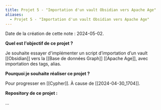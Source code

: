 ```yaml
---
title: Projet 5 - "Importation d'un vault Obsidian vers Apache Age"
aliases:
  - Projet 5 - "Importation d'un vault Obsidian vers Apache Age"
---
```

Date de la création de cette note : 2024-05-02.

**Quel est l'objectif de ce projet ?**

Je souhaite essayer d'implémenter un script d’importation d’un vault [[Obsidian]] vers la [[Base de données Graph]] [[Apache Age]], avec importation des tags, alias.

**Pourquoi je souhaite réaliser ce projet ?**

Pour progresser en [[Cypher]].
À cause de [[2024-04-30_1704]].

**Repository de ce projet :**

...
